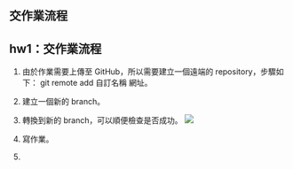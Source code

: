 ## 交作業流程

## hw1：交作業流程

1. 由於作業需要上傳至 GitHub，所以需要建立一個遠端的 repository，步驟如下： git remote add 自訂名稱 網址。

2. 建立一個新的 branch。
3. 轉換到新的 branch，可以順便檢查是否成功。
![](https://i.imgur.com/Gz7d9oI.gif)

4. 寫作業。
5. 
